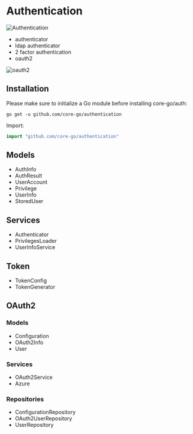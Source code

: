 # Authentication
![Authentication](https://cdn-images-1.medium.com/max/800/1*vR1JU008NUR4wKEgqwfuoA.png)
- authenticator
- ldap authenticator
- 2 factor authentication
- oauth2

![oauth2](https://cdn-images-1.medium.com/max/800/1*aSvPTTDaS-8lgOAdTMnc5A.png)

## Installation
Please make sure to initialize a Go module before installing core-go/auth:

```shell
go get -u github.com/core-go/authentication
```

Import:
```go
import "github.com/core-go/authentication"
```

## Models
- AuthInfo
- AuthResult
- UserAccount
- Privilege
- UserInfo
- StoredUser

## Services
- Authenticator
- PrivilegesLoader
- UserInfoService

## Token
- TokenConfig
- TokenGenerator

## OAuth2
### Models
- Configuration
- OAuth2Info
- User

### Services
- OAuth2Service
- Azure

### Repositories
- ConfigurationRepository
- OAuth2UserRepository
- UserRepository